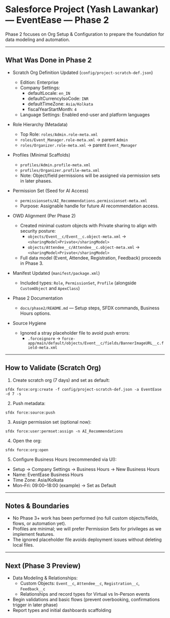 # Salesforce Project (Yash Lawankar) — EventEase — Phase 2

Phase 2 focuses on Org Setup & Configuration to prepare the foundation for data modeling and automation.

---

## What Was Done in Phase 2

- Scratch Org Definition Updated (`config/project-scratch-def.json`)
  - Edition: Enterprise
  - Company Settings:
    - defaultLocale: `en_IN`
    - defaultCurrencyIsoCode: `INR`
    - defaultTimeZone: `Asia/Kolkata`
    - fiscalYearStartMonth: `4`
  - Language Settings: Enabled end-user and platform languages

- Role Hierarchy (Metadata)
  - Top Role: `roles/Admin.role-meta.xml`
  - `roles/Event_Manager.role-meta.xml` → parent `Admin`
  - `roles/Organizer.role-meta.xml` → parent `Event_Manager`

- Profiles (Minimal Scaffolds)
  - `profiles/Admin.profile-meta.xml`
  - `profiles/Organizer.profile-meta.xml`
  - Note: Object/field permissions will be assigned via permission sets in later phases.

- Permission Set (Seed for AI Access)
  - `permissionsets/AI_Recommendations.permissionset-meta.xml`
  - Purpose: Assignable handle for future AI recommendation access.

- OWD Alignment (Per Phase 2)
  - Created minimal custom objects with Private sharing to align with security posture:
    - `objects/Event__c/Event__c.object-meta.xml` → `<sharingModel>Private</sharingModel>`
    - `objects/Attendee__c/Attendee__c.object-meta.xml` → `<sharingModel>Private</sharingModel>`
  - Full data model (Event, Attendee, Registration, Feedback) proceeds in Phase 3.

- Manifest Updated (`manifest/package.xml`)
  - Included types: `Role`, `PermissionSet`, `Profile` (alongside `CustomObject` and `ApexClass`)

- Phase 2 Documentation
  - `docs/phase2/README.md` — Setup steps, SFDX commands, Business Hours options.

- Source Hygiene
  - Ignored a stray placeholder file to avoid push errors:
    - `.forceignore` → `force-app/main/default/objects/Event__c/fields/BannerImageURL__c.field-meta.xml`

---

## How to Validate (Scratch Org)

1) Create scratch org (7 days) and set as default:
```
sfdx force:org:create -f config/project-scratch-def.json -a EventEase -d 7 -s
```

2) Push metadata:
```
sfdx force:source:push
```

3) Assign permission set (optional now):
```
sfdx force:user:permset:assign -n AI_Recommendations
```

4) Open the org:
```
sfdx force:org:open
```

5) Configure Business Hours (recommended via UI):
- Setup → Company Settings → Business Hours → New Business Hours
- Name: EventEase Business Hours
- Time Zone: Asia/Kolkata
- Mon–Fri: 09:00–18:00 (example) → Set as Default

---

## Notes & Boundaries

- No Phase 3+ work has been performed (no full custom objects/fields, flows, or automation yet).
- Profiles are minimal; we will prefer Permission Sets for privileges as we implement features.
- The ignored placeholder file avoids deployment issues without deleting local files.

---

## Next (Phase 3 Preview)

- Data Modeling & Relationships:
  - Custom Objects: `Event__c`, `Attendee__c`, `Registration__c`, `Feedback__c`
  - Relationships and record types for Virtual vs In-Person events
- Begin validations and basic flows (prevent overbooking, confirmations trigger in later phase)
- Report types and initial dashboards scaffolding
